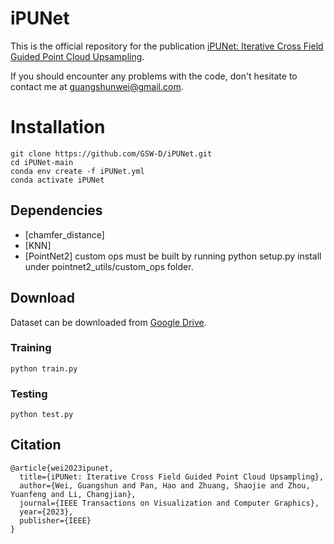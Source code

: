 # iPUNet

This is the official repository for the publication [iPUNet: Iterative Cross Field Guided Point Cloud Upsampling](https://enigma-li.github.io/projects/iPUNet/iPUNet.html).

If you should encounter any problems with the code, don't hesitate to contact me at guangshunwei@gmail.com.

# Installation

    git clone https://github.com/GSW-D/iPUNet.git
    cd iPUNet-main
    conda env create -f iPUNet.yml
    conda activate iPUNet

## Dependencies

- [chamfer_distance]
- [KNN]
- [PointNet2] custom ops must be built by running python setup.py install under pointnet2_utils/custom_ops folder.



## Download
Dataset can be downloaded from [Google Drive](https://drive.google.com/drive/folders/1L3qa9wGGTWX3ZLG2-31StWZPru4-iwLd).

### Training
```
python train.py
```

### Testing
```
python test.py
```

## Citation
```
@article{wei2023ipunet,
  title={iPUNet: Iterative Cross Field Guided Point Cloud Upsampling},
  author={Wei, Guangshun and Pan, Hao and Zhuang, Shaojie and Zhou, Yuanfeng and Li, Changjian},
  journal={IEEE Transactions on Visualization and Computer Graphics},
  year={2023},
  publisher={IEEE}
}
```

